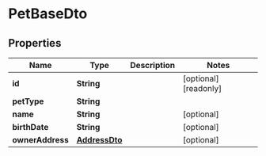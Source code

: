 
# PetBaseDto

## Properties

Name | Type | Description | Notes
------------ | ------------- | ------------- | -------------
**id** | **String** |  |  [optional] [readonly]
**petType** | **String** |  | 
**name** | **String** |  |  [optional]
**birthDate** | **String** |  |  [optional]
**ownerAddress** | [**AddressDto**](AddressDto.md) |  |  [optional]



